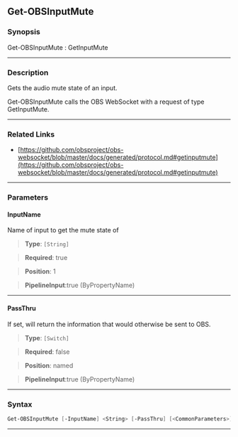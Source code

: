 Get-OBSInputMute
----------------
### Synopsis
Get-OBSInputMute : GetInputMute

---
### Description

Gets the audio mute state of an input.


Get-OBSInputMute calls the OBS WebSocket with a request of type GetInputMute.

---
### Related Links
* [https://github.com/obsproject/obs-websocket/blob/master/docs/generated/protocol.md#getinputmute](https://github.com/obsproject/obs-websocket/blob/master/docs/generated/protocol.md#getinputmute)



---
### Parameters
#### **InputName**

Name of input to get the mute state of



> **Type**: ```[String]```

> **Required**: true

> **Position**: 1

> **PipelineInput**:true (ByPropertyName)



---
#### **PassThru**

If set, will return the information that would otherwise be sent to OBS.



> **Type**: ```[Switch]```

> **Required**: false

> **Position**: named

> **PipelineInput**:true (ByPropertyName)



---
### Syntax
```PowerShell
Get-OBSInputMute [-InputName] <String> [-PassThru] [<CommonParameters>]
```
---
